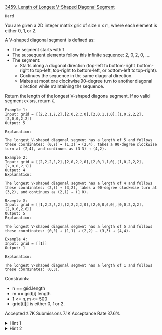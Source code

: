 [3459. Length of Longest V-Shaped Diagonal Segment](https://leetcode.com/problems/length-of-longest-v-shaped-diagonal-segment/)

`Hard`

You are given a 2D integer matrix grid of size n x m, where each element is either 0, 1, or 2.

A V-shaped diagonal segment is defined as:

- The segment starts with 1.
- The subsequent elements follow this infinite sequence: 2, 0, 2, 0, ....
- The segment:
  - Starts along a diagonal direction (top-left to bottom-right, bottom-right to top-left, top-right to bottom-left, or bottom-left to top-right).
  - Continues the sequence in the same diagonal direction.
  - Makes at most one clockwise 90-degree turn to another diagonal direction while maintaining the sequence.

Return the length of the longest V-shaped diagonal segment. If no valid segment exists, return 0.

```
Example 1:
Input: grid = [[2,2,1,2,2],[2,0,2,2,0],[2,0,1,1,0],[1,0,2,2,2],[2,0,0,2,2]]
Output: 5

Explanation:

The longest V-shaped diagonal segment has a length of 5 and follows these coordinates: (0,2) → (1,3) → (2,4), takes a 90-degree clockwise turn at (2,4), and continues as (3,3) → (4,2).

Example 2:
Input: grid = [[2,2,2,2,2],[2,0,2,2,0],[2,0,1,1,0],[1,0,2,2,2],[2,0,0,2,2]]
Output: 4
Explanation:

The longest V-shaped diagonal segment has a length of 4 and follows these coordinates: (2,3) → (3,2), takes a 90-degree clockwise turn at (3,2), and continues as (2,1) → (1,0).

Example 3:
Input: grid = [[1,2,2,2,2],[2,2,2,2,0],[2,0,0,0,0],[0,0,2,2,2],[2,0,0,2,0]]
Output: 5
Explanation:

The longest V-shaped diagonal segment has a length of 5 and follows these coordinates: (0,0) → (1,1) → (2,2) → (3,3) → (4,4).

Example 4:
Input: grid = [[1]]
Output: 1

Explanation:

The longest V-shaped diagonal segment has a length of 1 and follows these coordinates: (0,0).
```

Constraints:

- n == grid.length
- m == grid[i].length
- 1 <= n, m <= 500
- grid[i][j] is either 0, 1 or 2.

Accepted
2.7K
Submissions
7.1K
Acceptance Rate
37.6%

<details>
<summary>Hint 1</summary>

Use dynamic programming to determine the best point to make a 90-degree rotation in the diagonal path while maintaining the required sequence.

</details>
<details>
<summary>Hint 2</summary>

Represent dynamic programming states as (row, col, currentDirection, hasMadeTurnYet). Track the current position, direction of traversal, and whether a turn has already been made, and take transitions accordingly to find the longest V-shaped diagonal segment.

</details>
